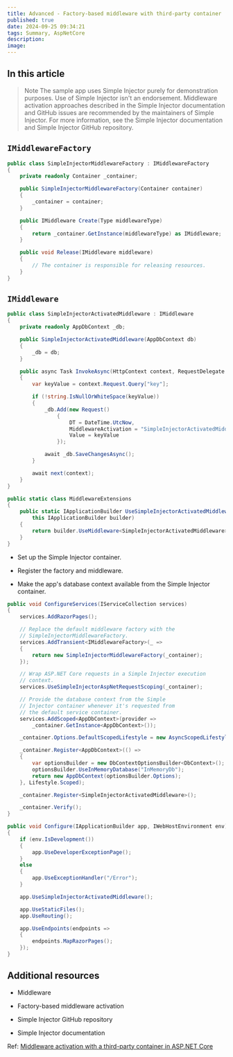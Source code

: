 ```yaml
---
title: Advanced - Factory-based middleware with third-party container
published: true
date: 2024-09-25 09:34:21
tags: Summary, AspNetCore
description: 
image:
---
```


## In this article

> Note
The sample app uses Simple Injector purely for demonstration purposes. Use of Simple Injector isn't an endorsement. Middleware activation approaches described in the Simple Injector documentation and GitHub issues are recommended by the maintainers of Simple Injector. For more information, see the Simple Injector documentation and Simple Injector GitHub repository.

## ```IMiddlewareFactory```

```csharp
public class SimpleInjectorMiddlewareFactory : IMiddlewareFactory
{
    private readonly Container _container;

    public SimpleInjectorMiddlewareFactory(Container container)
    {
        _container = container;
    }

    public IMiddleware Create(Type middlewareType)
    {
        return _container.GetInstance(middlewareType) as IMiddleware;
    }

    public void Release(IMiddleware middleware)
    {
        // The container is responsible for releasing resources.
    }
}
```

## ```IMiddleware```

```csharp
public class SimpleInjectorActivatedMiddleware : IMiddleware
{
    private readonly AppDbContext _db;

    public SimpleInjectorActivatedMiddleware(AppDbContext db)
    {
        _db = db;
    }

    public async Task InvokeAsync(HttpContext context, RequestDelegate next)
    {
        var keyValue = context.Request.Query["key"];

        if (!string.IsNullOrWhiteSpace(keyValue))
        {
            _db.Add(new Request()
                {
                    DT = DateTime.UtcNow, 
                    MiddlewareActivation = "SimpleInjectorActivatedMiddleware", 
                    Value = keyValue
                });

            await _db.SaveChangesAsync();
        }

        await next(context);
    }
}
```

```csharp
public static class MiddlewareExtensions
{
    public static IApplicationBuilder UseSimpleInjectorActivatedMiddleware(
        this IApplicationBuilder builder)
    {
        return builder.UseMiddleware<SimpleInjectorActivatedMiddleware>();
    }
}
```

 - Set up the Simple Injector container.

 - Register the factory and middleware.

 - Make the app's database context available from the Simple Injector container.

```csharp
public void ConfigureServices(IServiceCollection services)
{
    services.AddRazorPages();

    // Replace the default middleware factory with the 
    // SimpleInjectorMiddlewareFactory.
    services.AddTransient<IMiddlewareFactory>(_ =>
    {
        return new SimpleInjectorMiddlewareFactory(_container);
    });

    // Wrap ASP.NET Core requests in a Simple Injector execution 
    // context.
    services.UseSimpleInjectorAspNetRequestScoping(_container);

    // Provide the database context from the Simple 
    // Injector container whenever it's requested from 
    // the default service container.
    services.AddScoped<AppDbContext>(provider => 
        _container.GetInstance<AppDbContext>());

    _container.Options.DefaultScopedLifestyle = new AsyncScopedLifestyle();

    _container.Register<AppDbContext>(() => 
    {
        var optionsBuilder = new DbContextOptionsBuilder<DbContext>();
        optionsBuilder.UseInMemoryDatabase("InMemoryDb");
        return new AppDbContext(optionsBuilder.Options);
    }, Lifestyle.Scoped);

    _container.Register<SimpleInjectorActivatedMiddleware>();

    _container.Verify();
}
```

```csharp
public void Configure(IApplicationBuilder app, IWebHostEnvironment env)
{
    if (env.IsDevelopment())
    {
        app.UseDeveloperExceptionPage();
    }
    else
    {
        app.UseExceptionHandler("/Error");
    }

    app.UseSimpleInjectorActivatedMiddleware();

    app.UseStaticFiles();
    app.UseRouting();

    app.UseEndpoints(endpoints =>
    {
        endpoints.MapRazorPages();
    });
}
```

## Additional resources

- Middleware

- Factory-based middleware activation

- Simple Injector GitHub repository

- Simple Injector documentation

Ref: [Middleware activation with a third-party container in ASP.NET Core](https://learn.microsoft.com/en-us/aspnet/core/fundamentals/middleware/extensibility-third-party-container?view=aspnetcore-8.0)